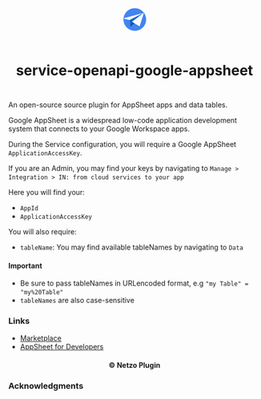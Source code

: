 <div align="center">
  <a href="https://netzo.io" target="_blank" >
    <img height="50" src="https://raw.githubusercontent.com/netzoio/netzo/main/plugins/services/service-openapi-google-appsheet/src/assets/icon.png" style="margin: 12px 0px" />
  </a>

  <h1 style="padding: 6px 0px 24px 0px">service-openapi-google-appsheet</h1>
</div>

An open-source source plugin for AppSheet apps and data tables.

Google AppSheet is a widespread low-code application development system that connects to your Google Workspace apps.

During the Service configuration, you will require a Google AppSheet `ApplicationAccessKey`.

If you are an Admin, you may find your keys by navigating to `Manage > Integration > IN: from cloud services to your app`

Here you will find your:

- `AppId`
- `ApplicationAccessKey`

You will also require:

- `tableName`: You may find available tableNames by navigating to `Data`

#### Important

- Be sure to pass tableNames in URLencoded format, e.g `"my Table" = "my%20Table"`
- `tableNames` are also case-sensitive

### Links

- [Marketplace](https://app.netzo.io/marketplace/service-openapi-google-appsheet)
- [AppSheet for Developers](https://support.google.com/appsheet/answer/10105398?hl=en&ref_topic=10105767)

<div align="center">
  <h4>© Netzo Plugin</h4>
</div>

### Acknowledgments

